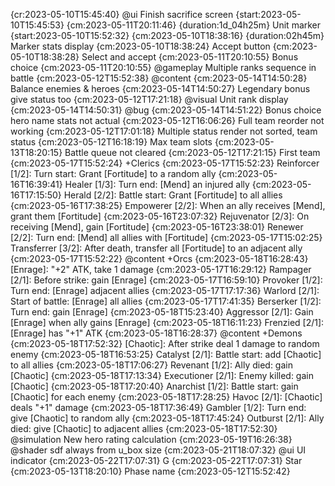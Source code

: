 
{cr:2023-05-10T15:45:40} @ui Finish sacrifice screen {start:2023-05-10T15:45:53} {cm:2023-05-11T20:11:46} {duration:1d_04h25m}
    Unit marker {start:2023-05-10T15:52:32} {cm:2023-05-10T18:38:16} {duration:02h45m}
    Marker stats display {cm:2023-05-10T18:38:24}
    Accept button {cm:2023-05-10T18:38:28}
    Select and accept {cm:2023-05-11T20:10:55}
    Bonus choice {cm:2023-05-11T20:10:55}
@gameplay Multiple ranks sequence in battle {cm:2023-05-12T15:52:38}
@content {cm:2023-05-14T14:50:28}
    Balance enemies & heroes {cm:2023-05-14T14:50:27}
    Legendary bonus give status too {cm:2023-05-12T17:21:18}
@visual Unit rank display {cm:2023-05-14T14:50:31}
@bug {cm:2023-05-14T14:51:22}
    Bonus choice hero name stats not actual {cm:2023-05-12T16:06:26}
    Full team reorder not working {cm:2023-05-12T17:01:18}
    Multiple status render not sorted, team status {cm:2023-05-12T16:18:19}
    Max team slots {cm:2023-05-13T18:20:15}
    Battle queue not cleared {cm:2023-05-12T17:21:15}
First team {cm:2023-05-17T15:52:24}
    +Clerics {cm:2023-05-17T15:52:23}
        Reinforcer [1/2]: Turn start: Grant [Fortitude] to a random ally {cm:2023-05-16T16:39:41}
        Healer [1/3]: Turn end: [Mend] an injured ally {cm:2023-05-16T17:15:50}
        Herald [2/2]: Battle start: Grant [Fortitude] to all allies {cm:2023-05-16T17:38:25}
        Empowerer [2/2]: When an ally receives [Mend], grant them [Fortitude] {cm:2023-05-16T23:07:32}
        Rejuvenator [2/3]: On receiving [Mend], gain [Fortitude] {cm:2023-05-16T23:38:01}
        Renewer [2/2]: Turn end: [Mend] all allies with [Fortitude] {cm:2023-05-17T15:02:25}
        Transferrer [3/2]: After death, transfer all [Fortitude] to an adjacent ally {cm:2023-05-17T15:52:22}
@content +Orcs {cm:2023-05-18T16:28:43}
    [Enrage]: "+2" ATK, take 1 damage {cm:2023-05-17T16:29:12}
    Rampager [2/1]: Before strike: gain [Enrage] {cm:2023-05-17T16:59:10}
    Provoker [1/2]: Turn end: [Enrage] adjacent allies {cm:2023-05-17T17:17:36}
    Warlord [2/1]: Start of battle: [Enrage] all allies {cm:2023-05-17T17:41:35}
    Berserker [1/2]: Turn end: gain [Enrage] {cm:2023-05-18T15:23:40}
    Aggressor [2/1]: Gain [Enrage] when ally gains [Enrage] {cm:2023-05-18T16:11:23}
    Frenzied [2/1]: [Enrage] has "+1" ATK {cm:2023-05-18T16:28:37}
@content +Demons {cm:2023-05-18T17:52:32}
    [Chaotic]: After strike deal 1 damage to random enemy {cm:2023-05-18T16:53:25}
    Catalyst [2/1]: Battle start: add [Chaotic] to all allies {cm:2023-05-18T17:06:27}
    Revenant [1/2]: Ally died: gain [Chaotic] {cm:2023-05-18T17:13:34}
    Executioner [2/1]: Enemy killed: gain [Chaotic] {cm:2023-05-18T17:20:40}
    Anarchist [1/2]: Battle start: gain [Chaotic] for each enemy {cm:2023-05-18T17:28:25}
    Havoc [2/1]: [Chaotic] deals "+1" damage {cm:2023-05-18T17:36:49}
    Gambler [1/2]: Turn end: give [Chaotic] to random ally {cm:2023-05-18T17:45:24}
    Outburst [2/1]: Ally died: give [Chaotic] to adjacent allies {cm:2023-05-18T17:52:30}
@simulation New hero rating calculation {cm:2023-05-19T16:26:38}
@shader sdf always from u_box size {cm:2023-05-21T18:07:32}
@ui UI indicator {cm:2023-05-22T17:07:31}
    G {cm:2023-05-22T17:07:31}
    Star {cm:2023-05-13T18:20:10}
    Phase name {cm:2023-05-12T15:52:42}